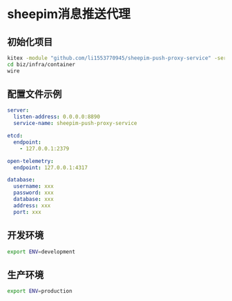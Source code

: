 # sheepim消息推送代理

## 初始化项目
```bash
kitex -module "github.com/li1553770945/sheepim-push-proxy-service" -service sheepim-push-proxy-service idl/push-proxy.thrift
cd biz/infra/container
wire
```
## 配置文件示例

```yml
server:
  listen-address: 0.0.0.0:8890
  service-name: sheepim-push-proxy-service

etcd:
  endpoint:
    - 127.0.0.1:2379

open-telemetry:
  endpoint: 127.0.0.1:4317

database:
  username: xxx
  password: xxx
  database: xxx
  address: xxx
  port: xxx

```

## 开发环境

```bash
export ENV=development
```

## 生产环境

```bash
export ENV=production
```
